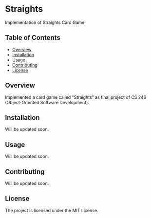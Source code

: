# Straights

Implementation of Straights Card Game

## Table of Contents

- [Overview](#overview)
- [Installation](#installation)
- [Usage](#usage)
- [Contributing](#contributing)
- [License](#license)

## Overview

Implemented a card game called "Straights" as final project of CS 246 (Object-Oriented Software Development).

## Installation

Will be updated soon.

## Usage

Will be updated soon.

## Contributing

Will be updated soon.

## License

The project is licensed under the MIT License.
